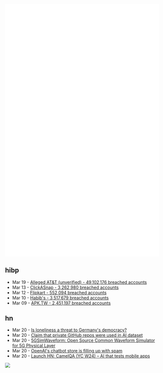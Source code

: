 ![Metrics](https://raw.githubusercontent.com/phixion/phixion/master/metrics.svg)

## hibp

<!--
for https://github.com/phixion/phixion/blob/main/.github/workflows/feeds.yml
-->
<!--START_SECTION:haveibeenpwnd-->
- Mar 19 - [Alleged AT&T (unverified) - 49,102,176 breached accounts](https://haveibeenpwned.com/PwnedWebsites#AllegedATT)
- Mar 13 - [ClickASnap - 3,262,980 breached accounts](https://haveibeenpwned.com/PwnedWebsites#ClickASnap)
- Mar 12 - [Flipkart - 552,094 breached accounts](https://haveibeenpwned.com/PwnedWebsites#Flipkart)
- Mar 10 - [Habib's - 3,517,679 breached accounts](https://haveibeenpwned.com/PwnedWebsites#Habibs)
- Mar 09 - [APK.TW - 2,451,197 breached accounts](https://haveibeenpwned.com/PwnedWebsites#APKTW)
<!--END_SECTION:haveibeenpwnd-->

## hn

<!--
for https://github.com/phixion/phixion/blob/main/.github/workflows/feeds.yml
-->
<!--START_SECTION:hn-->
- Mar 20 - [Is loneliness a threat to Germany's democracy?](https://www.dw.com/en/is-loneliness-a-threat-to-germanys-democracy/a-68513591)
- Mar 20 - [Claim that private GitHub repos were used in AI dataset](https://post.lurk.org/@emenel/112111014479288871)
- Mar 20 - [5GSimWaveform: Open Source Common Waveform Simulator for 5G Physical Layer](https://www.qamcom.com/look-into-qamcoms-research-on-5g/)
- Mar 20 - [OpenAI's chatbot store is filling up with spam](https://techcrunch.com/2024/03/20/openais-chatbot-store-is-filling-up-with-spam/)
- Mar 20 - [Launch HN: CamelQA (YC W24) – AI that tests mobile apps](https://news.ycombinator.com/item?id=39769412)
<!--END_SECTION:hn-->

<!--
for https://yhype.me
-->
![](https://hit.yhype.me/github/profile?user_id=13013670)
